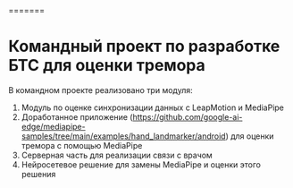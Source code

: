 
=======
# Командный проект по разработке БТС для оценки тремора

В командном проекте реализовано три модуля:

1. Модуль по оценке синхронизации данных с LeapMotion и MediaPipe
2. Доработанное приложение (https://github.com/google-ai-edge/mediapipe-samples/tree/main/examples/hand_landmarker/android) для оценки тремора с помощью MediaPipe
3. Серверная часть для реализации связи с врачом
4. Нейросетевое решение для замены MediaPipe и оценки этого решения

